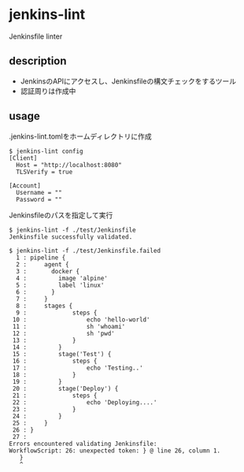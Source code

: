 # jenkins-lint

Jenkinsfile linter

## description

- JenkinsのAPIにアクセスし、Jenkinsfileの構文チェックをするツール
- 認証周りは作成中

## usage

.jenkins-lint.tomlをホームディレクトリに作成

```
$ jenkins-lint config
[Client]
  Host = "http://localhost:8080"
  TLSVerify = true

[Account]
  Username = ""
  Password = ""

```

Jenkinsfileのパスを指定して実行

```
$ jenkins-lint -f ./test/Jenkinsfile
Jenkinsfile successfully validated.

$ jenkins-lint -f ./test/Jenkinsfile.failed
  1 : pipeline {
  2 :     agent {
  3 :       docker {
  4 :         image 'alpine'
  5 :         label 'linux'
  6 :       }
  7 :     }
  8 :     stages {
  9 :             steps {
 10 :                 echo 'hello-world'
 11 :                 sh 'whoami'
 12 :                 sh 'pwd'
 13 :             }
 14 :         }
 15 :         stage('Test') {
 16 :             steps {
 17 :                 echo 'Testing..'
 18 :             }
 19 :         }
 20 :         stage('Deploy') {
 21 :             steps {
 22 :                 echo 'Deploying....'
 23 :             }
 24 :         }
 25 :     }
 26 : }
 27 : 
Errors encountered validating Jenkinsfile:
WorkflowScript: 26: unexpected token: } @ line 26, column 1.
   }
   ^

```
